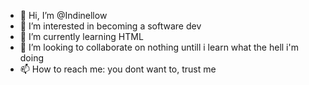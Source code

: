 - 👋 Hi, I’m @Indinellow
- 👀 I’m interested in becoming a software dev
- 🌱 I’m currently learning HTML
- 💞️ I’m looking to collaborate on nothing untill i learn what the hell i'm doing
- 📫 How to reach me: you dont want to, trust me
